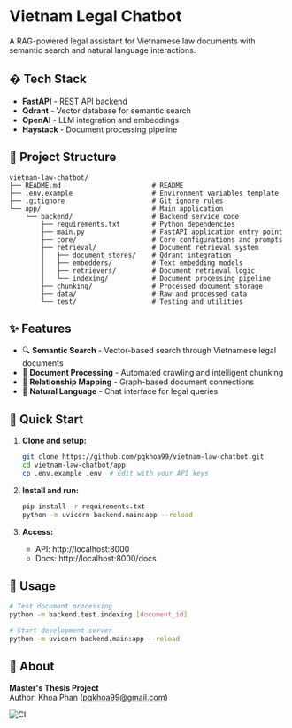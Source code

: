 # Vietnam Legal Chatbot

A RAG-powered legal assistant for Vietnamese law documents with semantic search and natural language interactions.

## �️ Tech Stack

- **FastAPI** - REST API backend
- **Qdrant** - Vector database for semantic search
- **OpenAI** - LLM integration and embeddings
- **Haystack** - Document processing pipeline

## 📁 Project Structure

```
vietnam-law-chatbot/
├── README.md                       # README
├── .env.example                    # Environment variables template
├── .gitignore                      # Git ignore rules
└── app/                            # Main application
    └── backend/                    # Backend service code
        ├── requirements.txt        # Python dependencies
        ├── main.py                 # FastAPI application entry point
        ├── core/                   # Core configurations and prompts
        ├── retrieval/              # Document retrieval system
        │   ├── document_stores/    # Qdrant integration
        │   ├── embedders/          # Text embedding models
        │   ├── retrievers/         # Document retrieval logic
        │   └── indexing/           # Document processing pipeline
        ├── chunking/               # Processed document storage
        ├── data/                   # Raw and processed data
        └── test/                   # Testing and utilities
```

## ✨ Features

- 🔍 **Semantic Search** - Vector-based search through Vietnamese legal documents
- 📄 **Document Processing** - Automated crawling and intelligent chunking
- 🔗 **Relationship Mapping** - Graph-based document connections
- 💬 **Natural Language** - Chat interface for legal queries

## 🚀 Quick Start

1. **Clone and setup:**
   ```bash
   git clone https://github.com/pqkhoa99/vietnam-law-chatbot.git
   cd vietnam-law-chatbot/app
   cp .env.example .env  # Edit with your API keys
   ```

2. **Install and run:**
   ```bash
   pip install -r requirements.txt
   python -m uvicorn backend.main:app --reload
   ```

3. **Access:**
   - API: http://localhost:8000
   - Docs: http://localhost:8000/docs

## 🔄 Usage

```bash
# Test document processing
python -m backend.test.indexing [document_id]

# Start development server
python -m uvicorn backend.main:app --reload
```

## 🤝 About

**Master's Thesis Project**  
Author: Khoa Phan (pqkhoa99@gmail.com)

![CI](https://github.com/pqkhoa99/vietnam-law-chatbot/workflows/CI/badge.svg)